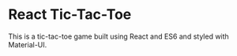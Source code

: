 # React Tic-Tac-Toe

This is a tic-tac-toe game built using React and ES6 and styled with Material-UI.